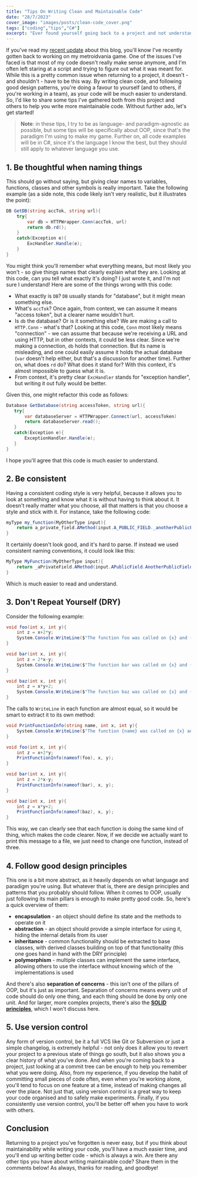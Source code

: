 ```yaml
---
title: "Tips On Writing Clean and Maintainable Code"
date: "28/7/2023"
cover_image: "images/posts/clean-code_cover.png"
tags: ["coding","tips","C#"]
excerpt: "Ever found yourself going back to a project and not understanding your own code? By following some simple design principles, your code will be easier to understand, both for yourself and others."
---
```


If you've read my [recent update](https://levimcgomes.github.io/blog/updates_status1) about this blog, you'll know I've recently gotten back to working on my metroidvania game. One of the issues I've faced is that most of my code doesn't really make sense anymore, and I'm often left staring at a script and trying to figure out what it was meant for. While this is a pretty common issue when returning to a project, it doesn't - and shouldn't - have to be this way. By writing clean code, and following good design patterns, you're doing a favour to yourself (and to others, if you're working in a team), as your code will be much easier to understand. So, I'd like to share some tips I've gathered both from this project and others to help you write more maintainable code. Without further ado, let's get started!

> **Note**: in these tips, I try to be as language- and paradigm-agnostic as possible, but some tips will be specifically about OOP, since that's the paradigm I'm using to make my game. Further on, all code examples will be in C#, since it's the language I know the best, but they should still apply to whatever language you use.

## 1. Be thoughtful when naming things
This should go without saying, but giving clear names to variables, functions, classes and other symbols is really important. Take the following example (as a side note, this code likely isn't very realistic, but it illustrates the point):

```cs showLineNumbers
DB GetDB(string accTok, string url){
	try{
		var db = HTTPWrapper.Conn(accTok, url)
		return db.rd();
	}
	catch(Exception e){
		ExcHandler.Handle(e);
	}
}
```

You might think you'll remember what everything means, but most likely you won't - so give things names that clearly explain what they are. Looking at this code, can you tell what exactly it's doing? I just wrote it, and I'm not sure I understand! Here are some of the things wrong with this code:

 - What exactly is ``DB``? ``DB`` usually stands for "database", but it might mean something else.
 - What's ``accTok``? Once again, from context, we can assume it means "access token", but a clearer name wouldn't hurt.
 - Is ``db`` the database? Or is it something else? We are making a call to ``HTTP.Conn`` - what's that? Looking at this code, ``Conn`` most likely means "connection" - we can assume that because we're receiving a URL and using HTTP, but in other contexts, it could be less clear. Since we're making a connection, ``db`` holds that connection. But its name is misleading, and one could easily assume it holds the actual database (``var`` doesn't help either, but that's a discussion for another time). Further on, what does ``rd`` do? What does it stand for? With this context, it's almost impossible to guess what it is.
 - From context, it's pretty clear ``ExcHandler`` stands for "exception handler", but writing it out fully would be better.

 Given this, one might refactor this code as follows:

 ```cs showLineNumbers
Database GetDatabase(string accessToken, string url){
	try{
		var databaseServer = HTTPWrapper.Connect(url, accessToken)
		return databaseServer.read();
	}
	catch(Exception e){
		ExceptionHandler.Handle(e);
	}
}
```

I hope you'll agree that this code is much easier to understand.

## 2. Be consistent
Having a consistent coding style is very helpful, because it allows you to look at something and know what it is without having to think about it. It doesn't really matter what you choose, all that matters is that you choose a style and stick with it. For instance, take the following code:

```cs showLineNumbers
myType my_function(MyOtherType input){
	return a_private_field.AMethod(input.A_PUBLIC_FIELD._anotherPublicField);
}
```

It certainly doesn't look good, and it's hard to parse. If instead we used consistent naming conventions, it could look like this:

```cs showLineNumbers
MyType MyFunction(MyOtherType input){
	return _aPrivateField.AMethod(input.APublicField.AnotherPublicField);
}
```

Which is much easier to read and understand.

## 3. Don't Repeat Yourself (DRY)
Consider the following example:

```cs showLineNumbers
void foo(int x, int y){
	int z = x+2*y;
	System.Console.WriteLine($"The function foo was called on {x} and {y} and computed {z}.");
}

void bar(int x, int y){
	int z = 2*x-y;
	System.Console.WriteLine($"The function bar was called on {x} and {y} and computed {z}.");
}

void baz(int x, int y){
	int z = x*y+2;
	System.Console.WriteLine($"The function baz was called on {x} and {y} and computed {z}.");
}
```

The calls to ``WriteLine`` in each function are almost equal, so it would be smart to extract it to its own method:

```cs showLineNumbers
void PrintFunctionInfo(string name, int x, int y){
	System.Console.WriteLine($"The function {name} was called on {x} and {y} and computed {z}.");
}

void foo(int x, int y){
	int z = x+2*y;
	PrintFunctionInfo(nameof(foo), x, y);
}

void bar(int x, int y){
	int z = 2*x-y;
	PrintFunctionInfo(nameof(bar), x, y);
}

void baz(int x, int y){
	int z = x*y+2;
	PrintFunctionInfo(nameof(baz), x, y);
}
```

This way, we can clearly see that each function is doing the same kind of thing, which makes the code clearer. Now, if we decide we actually want to print this message to a file, we just need to change one function, instead of three.

## 4. Follow good design principles
This one is a bit more abstract, as it heavily depends on what language and paradigm you're using. But whatever that is, there are design principles and patterns that you probably should follow. When it comes to OOP, usually just following its main pillars is enough to make pretty good code. So, here's a quick overview of them:

- **encapsulation** - an object should define its state and the methods to operate on it
- **abstraction** - an object should provide a simple interface for using it, hiding the internal details from its user
- **inheritance** - common functionality should be extracted to base classes, with derived classes building on top of that functionality (this one goes hand in hand with the DRY principle)
- **polymorphism** - multiple classes can implement the same interface, allowing others to use the interface without knowing which of the implementations is used

And there's also **separation of concerns** - this isn't one of the pillars of OOP, but it's just as important. Separation of concerns means every unit of code should do only one thing, and each thing should be done by only one unit. And for larger, more complex projects, there's also the **[SOLID principles](https://en.wikipedia.org/wiki/SOLID)**, which I won't discuss here.

## 5. Use version control
Any form of version control, be it a full VCS like Git or Subversion or just a simple changelog, is extremely helpful - not only does it allow you to revert your project to a previous state of things go south, but it also shows you a clear history of what you've done. And when you're coming back to a project, just looking at a commit tree can be enough to help you remember what you were doing. Also, from my experience, if you develop the habit of committing small pieces of code often, even when you're working alone, you'll tend to focus on one feature at a time, instead of making changes all over the place. Not just that, using version control is a great way to keep your code organised and to safely make experiments. Finally, if you consistently use version control, you'll be better off when you have to work with others.

## Conclusion
Returning to a project you've forgotten is never easy, but if you think about maintainability while writing your code, you'll have a much easier time, and you'll end up writing better code - which is always a win. Are there any other tips you have about writing maintainable code? Share them in the comments below! As always, thanks for reading, and goodbye!
